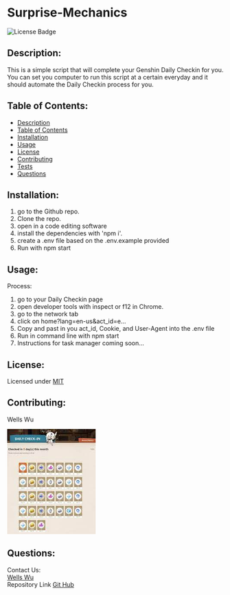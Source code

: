# Surprise-Mechanics  
  ![License Badge](https://img.shields.io/badge/license-MIT-green)
  
  ## Description:  
  This is a simple script that will complete your Genshin Daily Checkin for you. You can set you computer to run this script at a certain everyday and it should automate the Daily Checkin process for you.

  ## Table of Contents:  
  - [Description](#-description)
  - [Table of Contents](#-table-of-contents)
  - [Installation](#-installation)
  - [Usage](#-usage)
  - [License](#-license)
  - [Contributing](#-contributing)
  - [Tests](#-tests)
  - [Questions](#-questions)

  ## Installation:     
  1. go to the Github repo.   
  2. Clone the repo.  
  3. open in a code editing software
  4. install the dependencies with 'npm i'. 
  5. create a .env file based on the .env.example provided   
  6. Run with npm start  


  ## Usage:  
  Process:  
  1. go to your Daily Checkin page
  2. open developer tools with inspect or f12 in Chrome.
  3. go to the network tab
  4. click on home?lang=en-us&act_id=e...
  5. Copy and past in you act_id, Cookie, and User-Agent into the .env file
  6. Run in command line with npm start
  7. Instructions for task manager coming soon...

  ## License:  
  Licensed under [MIT](./LICENSE)
  
  ## Contributing:  
  Wells Wu


  ![Daily Checkins](./images/image.jfif)
  
  ## Questions:  
  Contact Us:  
  [Wells Wu](https://gist.github.com/WellsWu4621)  
  Repository Link [Git Hub](https://github.com/WellsWu4621/Surprise-Mechanics)

  


